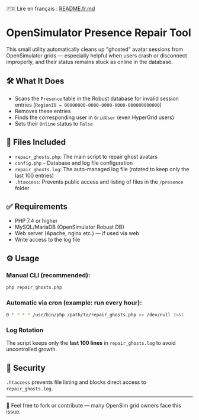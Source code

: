 🇫🇷 Lire en français : [README.fr.md](README.fr.md)

# OpenSimulator Presence Repair Tool

This small utility automatically cleans up "ghosted" avatar sessions from OpenSimulator grids — especially helpful when users crash or disconnect improperly, and their status remains stuck as online in the database.

## 🛠️ What It Does

- Scans the `Presence` table in the Robust database for invalid session entries (`RegionID = 00000000-0000-0000-0000-000000000000`)
- Removes these entries
- Finds the corresponding user in `GridUser` (even HyperGrid users)
- Sets their `Online` status to `False`

## 📂 Files Included

- `repair_ghosts.php`: The main script to repair ghost avatars
- `config.php` – Database and log file configuration
- `repair_ghosts.log`: The auto-managed log file (rotated to keep only the last 100 entries)
- `.htaccess`: Prevents public access and listing of files in the `/presence` folder

## ✅ Requirements

- PHP 7.4 or higher
- MySQL/MariaDB (OpenSimulator Robust DB)
- Web server (Apache, nginx etc.) — if used via web
- Write access to the log file

## ⚙️ Usage

### Manual CLI (recommended):

```bash
php repair_ghosts.php
```

### Automatic via cron (example: run every hour):

```bash
0 * * * * /usr/bin/php /path/to/repair_ghosts.php >> /dev/null 2>&1
```

### Log Rotation

The script keeps only the **last 100 lines** in `repair_ghosts.log` to avoid uncontrolled growth.

## 🔐 Security

`.htaccess` prevents file listing and blocks direct access to `repair_ghosts.log`.

---

🧡 Feel free to fork or contribute — many OpenSim grid owners face this issue.
